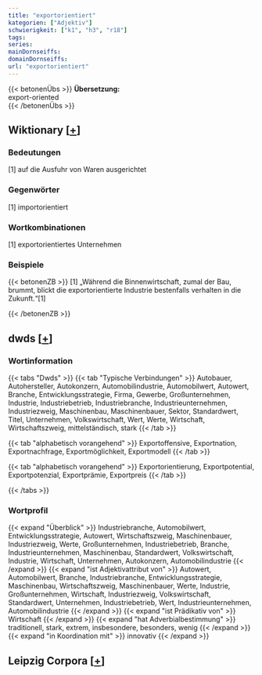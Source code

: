 ```yaml
---
title: "exportorientiert"
kategorien: ["Adjektiv"]
schwierigkeit: ["k1", "h3", "r18"]
tags:
series:
mainDornseiffs:
domainDornseiffs:
url: "exportorientiert"
---
```


{{< betonenÜbs >}}
**Übersetzung:**  
export-oriented  
{{< /betonenÜbs >}}

## Wiktionary [[+](https://de.wiktionary.org/wiki/exportorientiert)]

### Bedeutungen
[1] auf die Ausfuhr von Waren ausgerichtet  

### Gegenwörter
[1] importorientiert  

### Wortkombinationen
[1] exportorientiertes Unternehmen  

### Beispiele
{{< betonenZB >}}
[1] „Während die Binnenwirtschaft, zumal der Bau, brummt, blickt die exportorientierte Industrie bestenfalls verhalten in die Zukunft.“[1]  

{{< /betonenZB >}}


## dwds [[+](https://www.dwds.de/wb/exportorientiert)]

### Wortinformation
{{< tabs "Dwds" >}}
{{< tab "Typische Verbindungen" >}}
Autobauer, Autohersteller, Autokonzern, Automobilindustrie, Automobilwert, Autowert, Branche, Entwicklungsstrategie, Firma, Gewerbe, Großunternehmen, Industrie, Industriebetrieb, Industriebranche, Industrieunternehmen, Industriezweig, Maschinenbau, Maschinenbauer, Sektor, Standardwert, Titel, Unternehmen, Volkswirtschaft, Wert, Werte, Wirtschaft, Wirtschaftszweig, mittelständisch, stark
{{< /tab >}}

{{< tab "alphabetisch vorangehend" >}}
Exportoffensive, Exportnation, Exportnachfrage, Exportmöglichkeit, Exportmodell
{{< /tab >}}

{{< tab "alphabetisch vorangehend" >}}
Exportorientierung, Exportpotential, Exportpotenzial, Exportprämie, Exportpreis
{{< /tab >}}

{{< /tabs >}}

### Wortprofil
{{< expand "Überblick" >}} Industriebranche, Automobilwert, Entwicklungsstrategie, Autowert, Wirtschaftszweig, Maschinenbauer, Industriezweig, Werte, Großunternehmen, Industriebetrieb, Branche, Industrieunternehmen, Maschinenbau, Standardwert, Volkswirtschaft, Industrie, Wirtschaft, Unternehmen, Autokonzern, Automobilindustrie {{< /expand >}}
{{< expand "ist Adjektivattribut von" >}} Autowert, Automobilwert, Branche, Industriebranche, Entwicklungsstrategie, Maschinenbau, Wirtschaftszweig, Maschinenbauer, Werte, Industrie, Großunternehmen, Wirtschaft, Industriezweig, Volkswirtschaft, Standardwert, Unternehmen, Industriebetrieb, Wert, Industrieunternehmen, Automobilindustrie {{< /expand >}}
{{< expand "ist Prädikativ von" >}} Wirtschaft {{< /expand >}}
{{< expand "hat Adverbialbestimmung" >}} traditionell, stark, extrem, insbesondere, besonders, wenig {{< /expand >}}
{{< expand "in Koordination mit" >}} innovativ {{< /expand >}}

## Leipzig Corpora [[+](https://corpora.uni-leipzig.de/en/res?word=exportorientiert&corpusId=deu_newscrawl-public_2018)]

